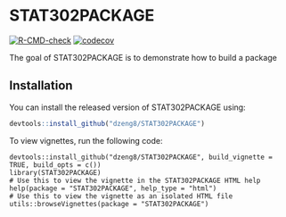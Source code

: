 
# STAT302PACKAGE

<!-- badges: start -->
[![R-CMD-check](https://github.com/dzeng8/STAT302PACKAGE/workflows/R-CMD-check/badge.svg)](https://github.com/dzeng8/STAT302PACKAGE/actions)
[![codecov](https://codecov.io/gh/dzeng8/STAT302PACKAGE/branch/master/graph/badge.svg?token=SD9JJGQSQY)](https://codecov.io/gh/dzeng8/STAT302PACKAGE)
<!-- badges: end -->

The goal of STAT302PACKAGE is to demonstrate how to build a package

## Installation

You can install the released version of STAT302PACKAGE using:


``` r
devtools::install_github("dzeng8/STAT302PACKAGE")
```

To view vignettes, run the following code:

```{r}
devtools::install_github("dzeng8/STAT302PACKAGE", build_vignette = TRUE, build_opts = c())
library(STAT302PACKAGE)
# Use this to view the vignette in the STAT302PACKAGE HTML help
help(package = "STAT302PACKAGE", help_type = "html")
# Use this to view the vignette as an isolated HTML file
utils::browseVignettes(package = "STAT302PACKAGE")
```
